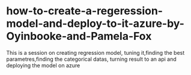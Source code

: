 # how-to-create-a-regeression-model-and-deploy-to-it-azure-by-Oyinbooke-and-Pamela-Fox
This is a session on creating regression model, tuning it,finding the best parametres,finding the categorical datas, turning result to  an api and deploying the model on azure
